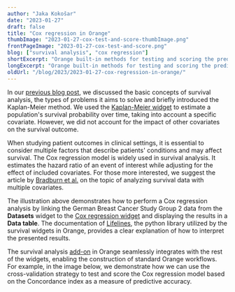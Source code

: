 ```yaml
---
author: "Jaka Kokošar"
date: "2023-01-27"
draft: false
title: "Cox regression in Orange"
thumbImage: "2023-01-27-cox-test-and-score-thumbImage.png"
frontPageImage: "2023-01-27-cox-test-and-score.png"
blog: ["survival analysis", "cox regression"]
shortExcerpt: "Orange built-in methods for testing and scoring the predictive models now support survival-related models like Cox regression."
longExcerpt: "Orange built-in methods for testing and scoring the predictive models now support survival-related models like Cox regression."
oldUrl: "/blog/2023/2023-01-27-cox-regression-in-orange/"
---
```


In our [previous blog post](/blog/2022-05-25-KaplanMeier), we discussed the basic concepts of survival analysis, the types of problems it aims to solve and briefly introduced the Kaplan-Meier method. We used the [Kaplan-Meier widget](/widget-catalog/survival-analysis/kaplan-meier-plot/) to estimate a population's survival probability over time, taking into account a specific covariate. However, we did not account for the impact of other covariates on the survival outcome.

When studying patient outcomes in clinical settings, it is essential to consider multiple factors that describe patients' conditions and may affect survival. The Cox regression model is widely used in survival analysis. It estimates the hazard ratio of an event of interest while adjusting for the effect of included covariates. For those more interested, we suggest the article by [Bradburn et al.](https://www.nature.com/articles/6601119) on the topic of analyzing survival data with multiple covariates.

<WindowScreenshot src="2023-01-27-cox-regression.png" />

The illustration above demonstrates how to perform a Cox regression analysis by linking the German Breast Cancer Study Group 2 data from the **Datasets** widget to the [Cox regression widget](/widget-catalog/survival-analysis/cox-regression/) and displaying the results in a **Data table**. The documentation of [Lifelines](https://lifelines.readthedocs.io/en/latest/Survival%20Regression.html#interpretation), the python library utilized by the survival widgets in Orange, provides a clear explanation of how to interpret the presented results.

The survival analysis [add-on](https://github.com/biolab/orange3-survival-analysis/) in Orange seamlessly integrates with the rest of the widgets, enabling the construction of standard Orange workflows. For example, in the image below, we demonstrate how we can use the cross-validation strategy to test and score the Cox regression model based on the Concordance index as a measure of predictive accuracy.

<WindowScreenshot src="2023-01-27-cox-test-and-score.png" />
